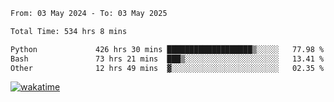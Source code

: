 <!--START_SECTION:waka-->

```txt
From: 03 May 2024 - To: 03 May 2025

Total Time: 534 hrs 8 mins

Python             426 hrs 30 mins ███████████████████▒░░░░░   77.98 %
Bash               73 hrs 21 mins  ███▒░░░░░░░░░░░░░░░░░░░░░   13.41 %
Other              12 hrs 49 mins  ▓░░░░░░░░░░░░░░░░░░░░░░░░   02.35 %
```

<!--END_SECTION:waka-->
[![wakatime](https://wakatime.com/badge/user/5f89a63a-5294-4958-ad30-2b3455e63f2a.svg)](https://wakatime.com/@5f89a63a-5294-4958-ad30-2b3455e63f2a)
